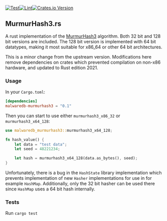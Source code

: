 [![Test](https://github.com/malwaredb/murmurhash3-rs/actions/workflows/test.yml/badge.svg)](https://github.com/malwaredb/murmurhash3-rs/actions/workflows/test.yml)[![Lint](https://github.com/malwaredb/murmurhash3-rs/actions/workflows/lint.yml/badge.svg)](https://github.com/malwaredb/murmurhash3-rs/actions/workflows/lint.yml)[![Crates.io Version](https://img.shields.io/crates/v/malwaredb-murmurhash3)](https://crates.io/crates/malwaredb-murmurhash3)

## MurmurHash3.rs

A rust implementation of the [MurmurHash3](https://code.google.com/p/smhasher/wiki/MurmurHash3) algorithm. Both 32 bit and 128 bit versions are included. The 128 bit version is implemented with 64 bit datatypes, making it most suitable for x86_64 or other 64 bit architectures.

This is a minor change from the upstream version. Modifications here remove dependencies on crates which prevented compilation on non-x86 hardware, and updated to Rust edition 2021.

### Usage

In your `Cargo.toml`:

```toml
[dependencies]
malwaredb-murmurhash3 = "0.1"
```

Then you can start to use either `murmurhash3_x86_32` or `murmurhash3_x64_128`:

```rust
use malwaredb_murmurhash3::murmurhash3_x64_128;

fn hash_value() {
    let data = "test data";
    let seed = 48221234;

    let hash = murmurhash3_x64_128(data.as_bytes(), seed);
}
```

Unfortunately, there is a bug in the ``HashState`` library implementation which prevents
implementation of new ``Hasher`` implementations for use in for example ``HashMap``. Additionally,
only the 32 bit hasher can be used there since ``HashMap`` uses a 64 bit hash internally.

### Tests
Run `cargo test`

